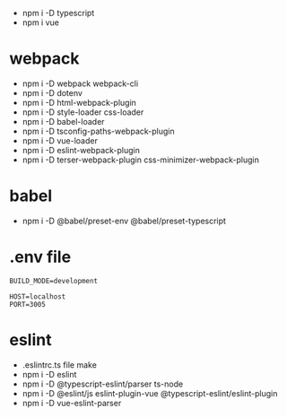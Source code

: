 * npm i -D typescript
* npm i vue

# webpack
* npm i -D webpack webpack-cli
* npm i -D dotenv
* npm i -D html-webpack-plugin
* npm i -D style-loader css-loader
* npm i -D babel-loader
* npm i -D tsconfig-paths-webpack-plugin
* npm i -D vue-loader
* npm i -D eslint-webpack-plugin
* npm i -D terser-webpack-plugin css-minimizer-webpack-plugin

# babel 
* npm i -D @babel/preset-env @babel/preset-typescript

# .env file
```env
BUILD_MODE=development

HOST=localhost
PORT=3005
```

# eslint
* .eslintrc.ts file make
* npm i -D eslint
* npm i -D @typescript-eslint/parser ts-node
* npm i -D @eslint/js eslint-plugin-vue @typescript-eslint/eslint-plugin
* npm i -D vue-eslint-parser